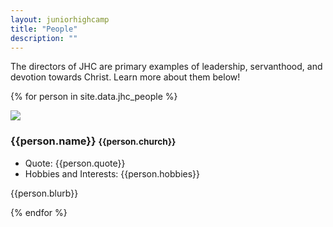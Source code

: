 ```yaml
---
layout: juniorhighcamp
title: "People"
description: ""
---
```

The directors of JHC are primary examples of leadership, servanthood, and devotion towards Christ.  Learn more about them below!

{% for person in site.data.jhc_people %}
<div class="media">
  <a class="pull-left">
    <img class="media-object img-rounded profile-picture" src="{{person.image}}">
  </a>
  <div class="media-body">
    <h3 class="media-heading">{{person.name}} <small>{{person.church}}</small></h3>
    <div class="media">
    	<ul>
        <li>Quote: {{person.quote}}</li>
  			<li>Hobbies and Interests: {{person.hobbies}} </li>
		  </ul>
   		<p>
        {{person.blurb}}
  		</p>
    </div>
  </div>
</div>
{% endfor %}

